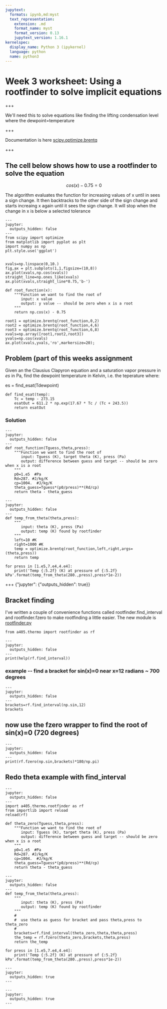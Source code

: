 ```yaml
---
jupytext:
  formats: ipynb,md:myst
  text_representation:
    extension: .md
    format_name: myst
    format_version: 0.13
    jupytext_version: 1.16.1
kernelspec:
  display_name: Python 3 (ipykernel)
  language: python
  name: python3
---
```


# Week 3 worksheet:  Using a rootfinder to solve implicit equations

+++

We'll need this to solve equations like finding the lifting condensation level where the dewpoint=temperature

+++

Documentation is here [scipy.optimize.brentq](https://docs.scipy.org/doc/scipy/reference/generated/scipy.optimize.brentq.html)

+++

## The cell below shows how to use a rootfinder to solve the equation

$$
cos(x) - 0.75 = 0
$$

The algorithm evaluates the function for increasing values of x until in sees a sign change.  It then backtracks to the other side of the sign change and starts increaing x again until it sees the sign change.  It will stop when the change in x is below a selected tolerance

```{code-cell} ipython3
---
jupyter:
  outputs_hidden: false
---
from scipy import optimize
from matplotlib import pyplot as plt
import numpy as np
plt.style.use('ggplot')


xvals=np.linspace(0,10.)
fig,ax = plt.subplots(1,1,figsize=(10,8))
ax.plot(xvals,np.cos(xvals))
straight_line=np.ones_like(xvals)
ax.plot(xvals,straight_line*0.75,'b-')

def root_function(x):
    """Function we want to find the root of
       input: x value
       output: y value -- should be zero when x is a root
    """
    return np.cos(x) - 0.75

root1 = optimize.brentq(root_function,0,2)
root2 = optimize.brentq(root_function,4,6)
root3 = optimize.brentq(root_function,6,8)
xvals=np.array([root1,root2,root3])
yvals=np.cos(xvals)
ax.plot(xvals,yvals,'ro',markersize=20);
```

## Problem (part of this weeks assignment

Given an the Clausius Clapyron equation and a saturation vapor pressure in $es$ in Pa, find the dewpoint temperature in Kelvin, i.e. the teperature where:

es = find_esat(Tdewpoint)



```{code-cell} ipython3
def find_esat(temp):
    Tc = temp - 273.15
    esatOut = 611.2 * np.exp(17.67 * Tc / (Tc + 243.5))
    return esatOut
```

### Solution

```{code-cell} ipython3
---
jupyter:
  outputs_hidden: false
---
def root_function(Tguess,theta,press):
    """Function we want to find the root of
       input: Tguess (K), target theta (K), press (Pa)
       output: difference between guess and target -- should be zero when x is a root
    """
    p0=1.e5  #Pa
    Rd=287. #J/kg/K
    cp=1004.  #J/kg/K     
    theta_guess=Tguess*(p0/press)**(Rd/cp)
    return theta - theta_guess
```

```{code-cell} ipython3
---
jupyter:
  outputs_hidden: false
---
def temp_from_theta(theta,press):
    """
       input: theta (K), press (Pa)
       output: temp (K) found by rootfinder
    """     
    left=10 #K
    right=1000 #K
    temp = optimize.brentq(root_function,left,right,args=(theta,press))
    return temp

for press in [1.e5,7.e4,4.e4]:
    print('Temp {:5.2f} (K) at pressure of {:5.2f} kPa'.format(temp_from_theta(280.,press),press*1e-2))
```

+++ {"jupyter": {"outputs_hidden": true}}

## Bracket finding

I've written a couple of convenience functions called rootfinder.find_interval and
rootfinder.fzero to make rootfinding a little easier.   The new module is 
[rootfinder.py](https://github.com/phaustin/A405/blob/master/a405thermo/rootfinder.py)

```{code-cell} ipython3
from a405.thermo import rootfinder as rf
```

```{code-cell} ipython3
---
jupyter:
  outputs_hidden: false
---
print(help(rf.find_interval))
```

### example -- find a bracket for sin(x)=0 near x=12 radians ~ 700 degrees

```{code-cell} ipython3
---
jupyter:
  outputs_hidden: false
---
brackets=rf.find_interval(np.sin,12)
brackets
```

## now use the fzero wrapper to find the root of sin(x)=0  (720 degrees)

```{code-cell} ipython3
---
jupyter:
  outputs_hidden: false
---
print(rf.fzero(np.sin,brackets)*180/np.pi)
```

## Redo theta example with find_interval

```{code-cell} ipython3
---
jupyter:
  outputs_hidden: false
---
import a405.thermo.rootfinder as rf
from importlib import reload
reload(rf)

def theta_zero(Tguess,theta,press):
    """Function we want to find the root of
       input: Tguess (K), target theta (K), press (Pa)
       output: difference between guess and target -- should be zero when x is a root
    """
    p0=1.e5  #Pa
    Rd=287. #J/kg/K
    cp=1004.  #J/kg/K     
    theta_guess=Tguess*(p0/press)**(Rd/cp)
    return theta - theta_guess
```

```{code-cell} ipython3
---
jupyter:
  outputs_hidden: false
---
def temp_from_theta(theta,press):
    """
       input: theta (K), press (Pa)
       output: temp (K) found by rootfinder
    """     
    #
    #  use theta as guess for bracket and pass theta,press to theta_zero
    #
    brackets=rf.find_interval(theta_zero,theta,theta,press)
    the_temp = rf.fzero(theta_zero,brackets,theta,press)
    return the_temp

for press in [1.e5,7.e4,4.e4]:
    print('Temp {:5.2f} (K) at pressure of {:5.2f} kPa'.format(temp_from_theta(280.,press),press*1e-2))
```

```{code-cell} ipython3
---
jupyter:
  outputs_hidden: true
---

```

```{code-cell} ipython3
---
jupyter:
  outputs_hidden: true
---

```
